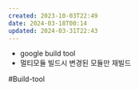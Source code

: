 ```yaml
---
created: 2023-10-03T22:49
date: 2024-03-18T00:14
updated: 2024-03-31T22:43
---
```

- google build tool
- 멀티모듈 빌드시 변경된 모듈만 재빌드

#Build-tool
